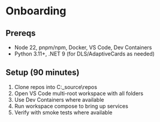 # Onboarding

## Prereqs

- Node 22, pnpm/npm, Docker, VS Code, Dev Containers
- Python 3.11+, .NET 9 (for DLS/AdaptiveCards as needed)

## Setup (90 minutes)

1) Clone repos into C:\_source\repos
2) Open VS Code multi-root workspace with all folders
3) Use Dev Containers where available
4) Run workspace compose to bring up services
5) Verify with smoke tests where available

